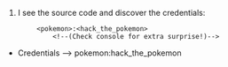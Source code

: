 1) I see the source code and discover the credentials:
```
        <pokemon>:<hack_the_pokemon>
        	<!--(Check console for extra surprise!)-->
```
- Credentials --> pokemon:hack_the_pokemon

